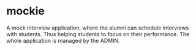 # mockie
A mock interview application, where the alumni can schedule interviews with students. Thus helping students to focus on their performance. The whole application is managed by the ADMIN.
